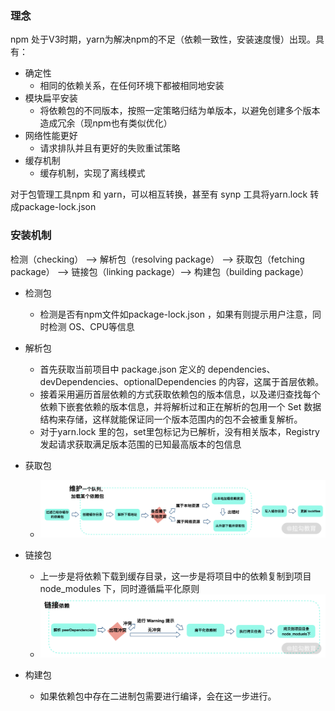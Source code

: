 ### 理念
npm 处于V3时期，yarn为解决npm的不足（依赖一致性，安装速度慢）出现。具有：

+ 确定性
    +  相同的依赖关系，在任何环境下都被相同地安装
+ 模块扁平安装
    + 将依赖包的不同版本，按照一定策略归结为单版本，以避免创建多个版本造成冗余（现npm也有类似优化）
+ 网络性能更好
    + 请求排队并且有更好的失败重试策略
+ 缓存机制
    + 缓存机制，实现了离线模式

对于包管理工具npm 和 yarn，可以相互转换，甚至有 synp  工具将yarn.lock 转成package-lock.json

### 安装机制
检测（checking） ——> 解析包（resolving package） ——> 获取包（fetching package） ——> 链接包（linking package）——> 构建包（building package）

+ 检测包
    + 检测是否有npm文件如package-lock.json ，如果有则提示用户注意，同时检测 OS、CPU等信息
+ 解析包
    + 首先获取当前项目中 package.json 定义的 dependencies、devDependencies、optionalDependencies 的内容，这属于首层依赖。
    + 接着采用遍历首层依赖的方式获取依赖包的版本信息，以及递归查找每个依赖下嵌套依赖的版本信息，并将解析过和正在解析的包用一个 Set 数据结构来存储，这样就能保证同一个版本范围内的包不会被重复解析。
    + 对于yarn.lock 里的包，set里包标记为已解析，没有相关版本，Registry 发起请求获取满足版本范围的已知最高版本的包信息

+ 获取包
    + ![image](https://github.com/zhangcaiqian/algorithm-practice/blob/master/Assets/yarn包下载.png)
+ 链接包
    + 上一步是将依赖下载到缓存目录，这一步是将项目中的依赖复制到项目 node_modules 下，同时遵循扁平化原则
    + ![image](https://github.com/zhangcaiqian/algorithm-practice/blob/master/Assets/yarn链接包.png)
+ 构建包
    + 如果依赖包中存在二进制包需要进行编译，会在这一步进行。